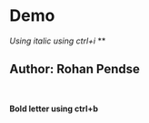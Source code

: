 # Demo
_Using italic using ctrl+i_
**<br>
 ## Author: Rohan Pendse
<br>

**Bold letter using ctrl+b**
